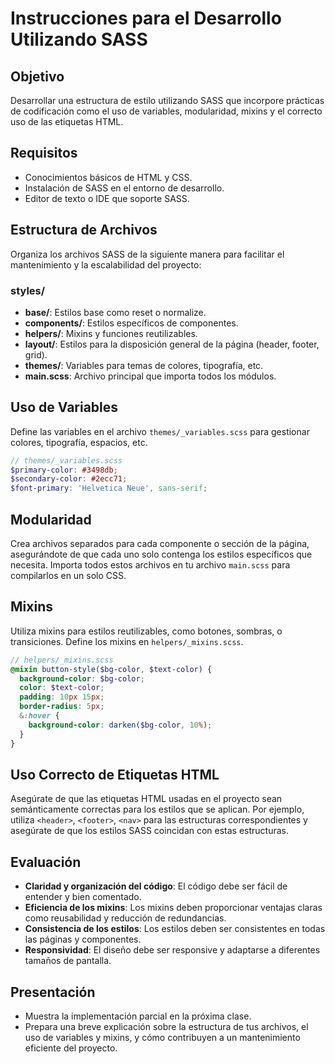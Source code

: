 # Instrucciones para el Desarrollo Utilizando SASS

## Objetivo
Desarrollar una estructura de estilo utilizando SASS que incorpore prácticas de codificación como el uso de variables, modularidad, mixins y el correcto uso de las etiquetas HTML.

## Requisitos
- Conocimientos básicos de HTML y CSS.
- Instalación de SASS en el entorno de desarrollo.
- Editor de texto o IDE que soporte SASS.

## Estructura de Archivos
Organiza los archivos SASS de la siguiente manera para facilitar el mantenimiento y la escalabilidad del proyecto:

### styles/
- **base/**: Estilos base como reset o normalize.
- **components/**: Estilos específicos de componentes.
- **helpers/**: Mixins y funciones reutilizables.
- **layout/**: Estilos para la disposición general de la página (header, footer, grid).
- **themes/**: Variables para temas de colores, tipografía, etc.
- **main.scss**: Archivo principal que importa todos los módulos.

## Uso de Variables
Define las variables en el archivo `themes/_variables.scss` para gestionar colores, tipografía, espacios, etc.

```scss
// themes/_variables.scss
$primary-color: #3498db;
$secondary-color: #2ecc71;
$font-primary: 'Helvetica Neue', sans-serif;
```

## Modularidad
Crea archivos separados para cada componente o sección de la página, asegurándote de que cada uno solo contenga los estilos específicos que necesita. Importa todos estos archivos en tu archivo `main.scss` para compilarlos en un solo CSS.

## Mixins
Utiliza mixins para estilos reutilizables, como botones, sombras, o transiciones. Define los mixins en `helpers/_mixins.scss`.

```scss
// helpers/_mixins.scss
@mixin button-style($bg-color, $text-color) {
  background-color: $bg-color;
  color: $text-color;
  padding: 10px 15px;
  border-radius: 5px;
  &:hover {
    background-color: darken($bg-color, 10%);
  }
}
```

## Uso Correcto de Etiquetas HTML
Asegúrate de que las etiquetas HTML usadas en el proyecto sean semánticamente correctas para los estilos que se aplican. Por ejemplo, utiliza `<header>`, `<footer>`, `<nav>` para las estructuras correspondientes y asegúrate de que los estilos SASS coincidan con estas estructuras.

## Evaluación
- **Claridad y organización del código**: El código debe ser fácil de entender y bien comentado.
- **Eficiencia de los mixins**: Los mixins deben proporcionar ventajas claras como reusabilidad y reducción de redundancias.
- **Consistencia de los estilos**: Los estilos deben ser consistentes en todas las páginas y componentes.
- **Responsividad**: El diseño debe ser responsive y adaptarse a diferentes tamaños de pantalla.

## Presentación
- Muestra la implementación parcial en la próxima clase.
- Prepara una breve explicación sobre la estructura de tus archivos, el uso de variables y mixins, y cómo contribuyen a un mantenimiento eficiente del proyecto.
